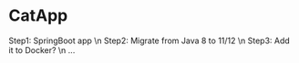 # CatApp

Step1: SpringBoot app \n
Step2: Migrate from Java 8 to 11/12 \n
Step3: Add it to Docker? \n
...
